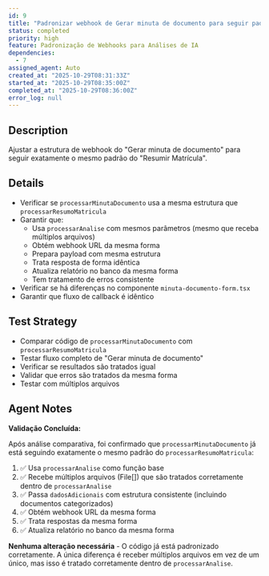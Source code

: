 ```yaml
---
id: 9
title: "Padronizar webhook de Gerar minuta de documento para seguir padrão do Resumir Matrícula"
status: completed
priority: high
feature: Padronização de Webhooks para Análises de IA
dependencies:
  - 7
assigned_agent: Auto
created_at: "2025-10-29T08:31:33Z"
started_at: "2025-10-29T08:35:00Z"
completed_at: "2025-10-29T08:36:00Z"
error_log: null
---
```


## Description

Ajustar a estrutura de webhook do "Gerar minuta de documento" para seguir exatamente o mesmo padrão do "Resumir Matrícula".

## Details

- Verificar se `processarMinutaDocumento` usa a mesma estrutura que `processarResumoMatricula`
- Garantir que:
  - Usa `processarAnalise` com mesmos parâmetros (mesmo que receba múltiplos arquivos)
  - Obtém webhook URL da mesma forma
  - Prepara payload com mesma estrutura
  - Trata resposta de forma idêntica
  - Atualiza relatório no banco da mesma forma
  - Tem tratamento de erros consistente
- Verificar se há diferenças no componente `minuta-documento-form.tsx`
- Garantir que fluxo de callback é idêntico

## Test Strategy

- Comparar código de `processarMinutaDocumento` com `processarResumoMatricula`
- Testar fluxo completo de "Gerar minuta de documento"
- Verificar se resultados são tratados igual
- Validar que erros são tratados da mesma forma
- Testar com múltiplos arquivos

## Agent Notes

**Validação Concluída:**

Após análise comparativa, foi confirmado que `processarMinutaDocumento` já está seguindo exatamente o mesmo padrão do `processarResumoMatricula`:

1. ✅ Usa `processarAnalise` como função base
2. ✅ Recebe múltiplos arquivos (File[]) que são tratados corretamente dentro de `processarAnalise`
3. ✅ Passa `dadosAdicionais` com estrutura consistente (incluindo documentos categorizados)
4. ✅ Obtém webhook URL da mesma forma
5. ✅ Trata respostas da mesma forma
6. ✅ Atualiza relatório no banco da mesma forma

**Nenhuma alteração necessária** - O código já está padronizado corretamente. A única diferença é receber múltiplos arquivos em vez de um único, mas isso é tratado corretamente dentro de `processarAnalise`.
